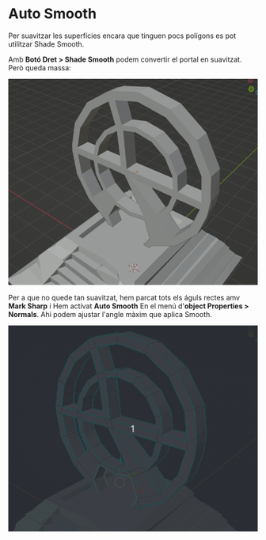 # Auto Smooth

Per suavitzar les superfícies encara que tinguen pocs polígons es pot utilitzar Shade Smooth. 

Amb **Botó Dret > Shade Smooth** podem convertir el portal en suavitzat. Però queda massa:

![Shade smooth](imgs/shadesmooth.gif "Shade smooth")

Per a que no quede tan suavitzat, hem parcat tots els águls rectes amv **Mark Sharp** i Hem activat **Auto Smooth** En el menú d'**object Properties > Normals**. Ahí podem ajustar l'angle màxim que aplica Smooth.

![Mark Shapr](imgs/marksharp.gif "Mark Sharp")

